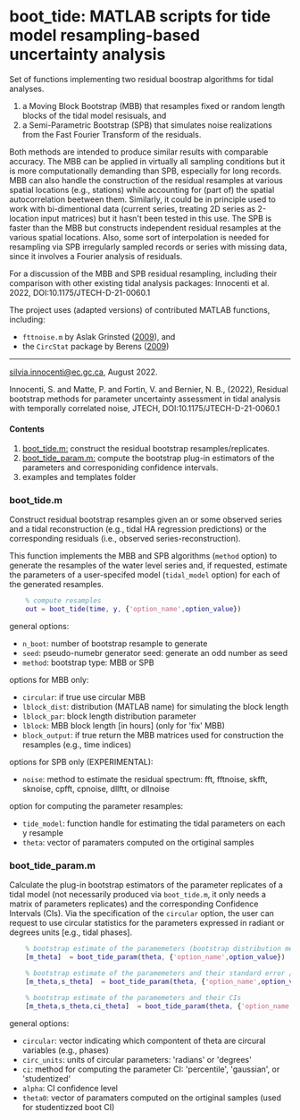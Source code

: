 # boot_tide: MATLAB scripts for tide model resampling-based uncertainty analysis 
Set of functions implementing two residual boostrap algorithms for tidal analyses.  
1. a Moving Block Bootstrap (MBB) that resamples fixed or random length blocks of the tidal model resisuals, and 
2. a Semi-Parametric Bootstrap (SPB) that simulates noise realizations from the Fast Fourier Transform of the residuals. 

Both methods are intended to produce similar results with comparable accuracy. The MBB can be applied in virtually all sampling conditions but it is more computationally demanding than SPB, especially for long records. MBB can also handle the construction of the residual resamples at various spatial locations (e.g., stations) while accounting for (part of) the spatial autocorrelation beetween them. Similarly, it could be in principle used to work with bi-dimentional data (current series, treating 2D series as 2-location input matrices) but it hasn't been tested in this use. The SPB is faster than the MBB but constructs independent residual resamples at the various spatial locations. Also, some sort of interpolation is needed for resampling via SPB irregularly sampled records or series with missing data, since it involves a Fourier analysis of residuals.  

For a discussion of the MBB and SPB residual resampling, including their comparison with other existing tidal analysis packages: Innocenti et al. 2022, DOI:10.1175/JTECH-D-21-0060.1

The project uses (adapted versions) of contributed MATLAB functions, including: 
- `fttnoise.m` by Aslak Grinsted ([2009](https://www.mathworks.com/matlabcentral/fileexchange/32111-fftnoise-generate-noise-with-a-specified-power-spectrum)), and 
- the `CircStat` package by Berens ([2009](https://www.jstatsoft.org/article/view/v031i10))

---- 
silvia.innocenti@ec.gc.ca, August 2022.

Innocenti, S. and Matte, P. and Fortin, V. and Bernier, N. B., (2022), Residual bootstrap methods for parameter uncertainty assessment in tidal analysis with temporally correlated noise, JTECH, DOI:10.1175/JTECH-D-21-0060.1

#### Contents
1. [boot_tide.m:](#boot_tide.m) construct the residual bootstrap resamples/replicates.  
2. [boot_tide_param.m:](#boot_tide_param.m) compute the bootstrap plug-in estimators of the parameters and corresponiding confidence intervals.
3. examples and templates folder


### boot_tide.m
Construct residual bootstrap resamples given an or some observed series and 
a tidal reconstruction (e.g., tidal HA regression predictions) or the corresponding
residuals (i.e., observed series-reconstruction).

This function implements the MBB and SPB algorithms (`method` option) to generate the resamples of the water level series and, if requested, estimate the parameters of a user-specifed model (`tidal_model` option) for each of the generated resamples. 
   
```MATLAB
    % compute resamples
    out = boot_tide(time, y, {'option_name',option_value})
```

general options: 
- `n_boot`: number of bootstrap resample to generate
- `seed`: pseudo-numebr generator seed: generate an odd number as seed  
- `method`: bootstrap type: MBB or SPB

options for MBB only:
- `circular`: if true use circular MBB 
- `lblock_dist`: distribution (MATLAB name) for simulating the block length
- `lblock_par`: block length distribution parameter
- `lblock`: MBB block length [in hours] (only for 'fix' MBB)
- `block_output`: if true return the MBB matrices used for construction the resamples (e.g., time indices)

options for SPB only (EXPERIMENTAL):
- `noise`: method to estimate the residual spectrum: fft, fftnoise, skfft, sknoise, cpfft, cpnoise, dllftt, or dllnoise

option for computing the parameter resamples: 
- `tide_model`: function handle for estimating the tidal parameters on each y resample 
- `theta`: vector of paramaters computed on the ortiginal samples 

### boot_tide_param.m
Calculate the plug-in bootstrap estimators of the parameter replicates of a tidal model (not necessarily produced via `boot_tide.m`, it only needs a matrix of parameters replicates) and the corresponding Confidence Intervals (CIs). 
Via the specification of the `circular` option, the user can request to use circular statistics for the parameters expressed in radiant or degrees units [e.g., tidal phases]. 

```MATLAB
    % bootstrap estimate of the paramemeters (bootstrap distribution means)
    [m_theta]  = boot_tide_param(theta, {'option_name',option_value}) 

    % bootstrap estimate of the paramemeters and their standard error / circular variance
    [m_theta,s_theta]  = boot_tide_param(theta, {'option_name',option_value})

    % bootstrap estimate of the paramemeters and their CIs
    [m_theta,s_theta,ci_theta]  = boot_tide_param(theta, {'option_name',option_value})
```

general options: 
- `circular`: vector indicating which compontent of theta are circural variables (e.g., phases)  
- `circ_units`: units of circular parameters: 'radians' or 'degrees'
- `ci`: method for computing the parameter CI: 'percentile', 'gaussian', or 'studentized'
- `alpha`: CI confidence level
- `theta0`: vector of paramaters computed on the ortiginal samples (used for studentizzed boot CI)
